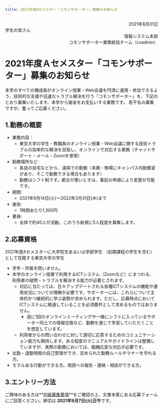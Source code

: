 ```yaml
---
title: 2021年度Aセメスター「コモンサポーター」募集のお知らせ
---
```


<div style="text-align: right;">2021年8月31日</div>
学生の皆さん
<div style="text-align: right;">情報システム本部</div>
<div style="text-align: right;">コモンサポーター業務統括チーム（csadmin）</div>


# 2021年度Ａセメスター「コモンサポーター」募集のお知らせ

本学のすべての構成員がオンライン授業・Web会議を円滑に運用・参加できるよう、技術的な支援や迅速なトラブル解決を行う「コモンサポーター」を、下記のとおり募集いたします。本学から謝金をお支払いする業務です。
若干名の募集ですが、奮ってご応募ください。

## 1.勤務の概要
* 業務内容：
    * 東京大学の学生・教職員のオンライン授業・Web会議に関する技術トラブルの効率的な解決を目指し、オンラインで対応する業務（チャットサポート・メール・Zoomを使用）
* 勤務場所など:
    * 各自の自宅などから、遠隔での勤務（本郷・駒場にキャンパス内勤務室があり、そこで勤務できる場合もあります）　
    * 勤務はシフト制です。都合が悪いときは、事前の申請により変更が可能です。
* 期間:
    * 2021年9月14日(火)～2022年3月31日(木)まで
* 謝金:　
    * 1時間あたり1,300円　
* 要員:
    * 全体で約40人が活動。このうち新規に5人程度を募集します。

## 2.応募資格
2021年度Aセメスターに大学院生あるいは学部学生 （前期課程の学生を含む）として在籍する東京大学の学生
* 学年・所属を問いません。
* 本学のオンライン授業で利用するICTシステム（Zoomなど）にまつわる、利用者の疑問・トラブルを解決する能力が必要とされます。
    * 対応に当たっては、日々アップデートされる各種ICTシステムの機能や運用状況についての理解が必要です。サポーターには、これらについて主体的かつ継続的に学ぶ姿勢が求められます。ただし、応募時点においてICTシステムに精通していることを必須要件として求めるものではありません。
        * 週に1回のオンラインミーティングや一緒にシフトに入っているサポーター同士での情報交換など、勤務を通じて学習していただくことを想定しています。
    * 利用者からの問い合わせに対して適切に応答するためのコミュニケーション能力も期待します。ある程度のマニュアルやガイドラインは整備していますが、実際の勤務においては、臨機応変な対応が必要です。
* 出勤・退勤時間の自己管理ができ、定められた勤務ルールやマナーを守れる方。
* モラルある行動ができる方。周囲への報告・連絡・相談ができる方。

## 3.エントリー方法　
ご興味のある方は**[別紙募集要項](common_2021A_application_details.pdf)**をご確認の上、文書末尾にある応募フォームにご回答ください。締切は **2021年9月7日(火)正午**です。



